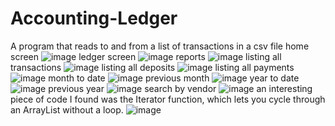 # Accounting-Ledger
A program that reads to and from a list of transactions in a csv file
home screen
![image](https://github.com/LBihn-King/Accounting-Ledger/assets/166444171/9ac1c958-339d-4da4-b997-50524c15d9b6)
ledger screen
![image](https://github.com/LBihn-King/Accounting-Ledger/assets/166444171/dfadba82-3096-4464-8a16-87bd706a4610)
reports
![image](https://github.com/LBihn-King/Accounting-Ledger/assets/166444171/5e8078cf-fdd8-48e5-82d0-23515ea5b1d8)
listing all transactions
![image](https://github.com/LBihn-King/Accounting-Ledger/assets/166444171/2ea61c26-fc20-4765-875d-c5828f5d4e86)
listing all deposits
![image](https://github.com/LBihn-King/Accounting-Ledger/assets/166444171/f7b6fb70-aabb-441d-bfb9-f445011572d0)
listing all payments
![image](https://github.com/LBihn-King/Accounting-Ledger/assets/166444171/58098586-eaa7-4908-84fa-75f42daab56b)
month to date
![image](https://github.com/LBihn-King/Accounting-Ledger/assets/166444171/dd79f347-c8cb-4af5-9fcd-d0d55f87fdf7)
previous month
![image](https://github.com/LBihn-King/Accounting-Ledger/assets/166444171/78b473eb-3284-482d-a431-a5f17863d952)
year to date
![image](https://github.com/LBihn-King/Accounting-Ledger/assets/166444171/ec7ea8b8-c9cb-445e-84c1-caa4e80713d5)
previous year
![image](https://github.com/LBihn-King/Accounting-Ledger/assets/166444171/14e56209-651e-463d-ba83-2d29bf1d72a6)
search by vendor
![image](https://github.com/LBihn-King/Accounting-Ledger/assets/166444171/875c80c6-4ee8-4c73-9e9f-c1f725b3bfe8)
an interesting piece of code I found was the Iterator function, which lets you cycle through an ArrayList without a loop.
![image](https://github.com/LBihn-King/Accounting-Ledger/assets/166444171/846d9099-5715-48bc-8e95-779dc06a0abf)
